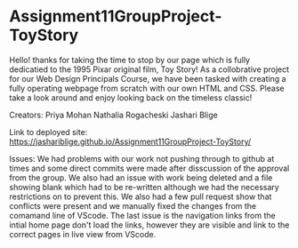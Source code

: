 # Assignment11GroupProject-ToyStory

Hello! thanks for taking the time to stop by our page which is fully dedicatied to the 1995 Pixar original film, Toy Story! As a collobrative project for our Web Design Principals Course, we have been tasked with creating a fully operating webpage from scratch with our own HTML and CSS. Please take a look around and enjoy looking back on the timeless classic!

Creators:
Priya Mohan
Nathalia Rogacheski
Jashari Blige

Link to deployed site: https://jashariblige.github.io/Assignment11GroupProject-ToyStory/

Issues:
We had problems with our work not pushing through to github at times and some direct commits were made after disscussion of the approval from the group. We also had an issue with work being deleted and a file showing blank which had to be re-written although we had the necessary restrictions on to prevent this. We also had a few pull request show that conflicts were present and we manually fixed the changes from the comamand line of VScode. The last issue is the navigation links from the intial home page don't load the links, however they are visible and link to the correct pages in live view from VScode.
